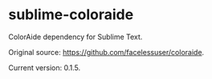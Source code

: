 # sublime-coloraide

ColorAide dependency for Sublime Text.

Original source: https://github.com/facelessuser/coloraide.

Current version:  0.1.5.
